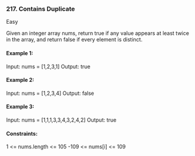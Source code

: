 ### 217. Contains Duplicate
Easy

Given an integer array nums, return true if any value appears at least twice in the array, and return false if every element is distinct.

 

#### Example 1:

Input: nums = [1,2,3,1]
Output: true
#### Example 2:

Input: nums = [1,2,3,4]
Output: false
#### Example 3:

Input: nums = [1,1,1,3,3,4,3,2,4,2]
Output: true
 

####  Constraints:

1 <= nums.length <= 105
-109 <= nums[i] <= 109